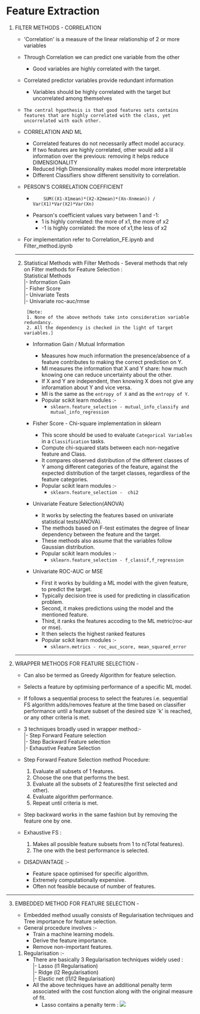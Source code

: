 # Feature Extraction

1. FILTER METHODS - CORRELATION
	* 'Correlation' is a measure of the linear relationship of 2 or more variables
	* Through Correlation we can predict one variable from the other
		* Good variables are highly correlated with the target.
	* Correlated predictor variables provide redundant information
		* Variables should be highly correlated with the target but uncorrelated among themselves
	* `The central hypothesis is that good features sets contains features that are highly correlated with the class, yet uncorrelated with each other.`

	* CORRELATION AND ML
		* Correlated features do not necessarily affect model accuracy.
		* If two features are highly correlated, other would add a lil information over the previous: removing it helps reduce DIMENSIONALITY
		* Reduced High Dimensionality makes model more interpretable
		* Different Classifiers show different sensitivity to correlation.

	* PERSON'S CORRELATION COEFFICIENT
	 	* ```
       	      SUM((X1-X1mean)*(X2-X2mean)*(Xn-Xnmean)) / Var(X1)*Var(X2)*Var(Xn)
       		```
		* Pearson's coefficient values vary between 1 and -1:
			* 1 is highly correlated: the more of x1, the more of x2
			* -1 is highly correlated: the more of x1,the less of x2

	* For implementation refer to Correlation_FE.ipynb and Filter_method.ipynb

	---
	2. Statistical Methods with Filter Methods -
		Several methods that rely on Filter methods for Feature Selection :
	<br>	Statistical Methods
	<br>	|- Information Gain
	<br>	|- Fisher Score
	<br>	|- Univariate Tests
	<br>	|- Univariate roc-auc/rmse

			[Note:
			1. None of the above methods take into consideration variable redundancy.
			2. All the dependency is checked in the light of target variables.]

		* Information Gain / Mutual Information
			* Measures how much information the presence/absence of a feature contributes to making the correct prediction on Y.
			* MI measures the information that X and Y share: how much knowing one can reduce uncertainty about the other.
			* If X and Y are independent, then knowing X does not give any inforamation about Y and vice versa.
			* MI is the same as the ```entropy of X``` and as the ```entropy of Y```.
			* Popular scikit learn modules :-
				* ```sklearn.feature_selection - mutual_info_classify and mutual_info_regression```

		* Fisher Score - Chi-square implementation in sklearn
			* This score should be used to evaluate `Categorical Variables` in a `Classification` tasks.
			* Compute chi-squared stats between each non-negative feature and Class.
			* It compares observed distribution of the different classes of Y among different categories of the feature, against the expected distribution of the target classes, regardless of the feature categories.
			* Popular scikit learn modules :-
				* `sklearn.feature_selection -  chi2`

		* Univariate Feature Selection(ANOVA)
			* It works by selecting the features based on univariate statistical tests(ANOVA).
			* The methods based on F-test estimates the degree of linear dependency between the feature and the target.
			* These methods also assume that the variables follow Gaussian distribution.
			* Popular scikit learn modules :-
				* `sklearn.feature_selection - f_classif,f_regression`

		* Univariate ROC-AUC or MSE
			* First it works by building a ML model with the given feature, to predict the target.
			* Typically decision tree is used for predicting in classification problem.
			* Second, it makes predictions using the model and the mentioned feature.
			* Third, it ranks the features accoding to the ML metric(roc-aur or mse).
			* It then selects the highest ranked features
			* Popular scikit learn modules :-
				* `sklearn.metrics - roc_auc_score, mean_squared_error`

	---

2. WRAPPER METHODS FOR FEATURE SELECTION -
	* Can also be termed as Greedy Algorithm for feature selection.
	* Selects a feature by optimising performance of a specific ML model.
	* If follows a sequential process to select the features i.e. sequential FS algorithm adds/removes feature at the time based on classifier performance
		until a feature subset of the desired size 'k' is reached, or any other criteria is met.
	* 3 techniques broadly used in wrapper method:-
<br> |- Step Forward Feature selection
<br> |- Step Backward Feature selection
<br> |- Exhaustive Feature Selection

	* Step Forward Feature Selection method Procedure:
		1. Evaluate all subsets of 1 features.
		2. Choose the one that performs the best.
		3. Evaluate all the subsets of 2 features(the first selected and other).
		4. Evaluate algorithm performance.
		5. Repeat until criteria is met.

	* Step backward works in the same fashion but by removing the feature one by one.
	* Exhaustive FS :
		1. Makes all possible feature subsets from 1 to n(Total features).
		2. The one with the best performance is selected.

	* DISADVANTAGE :-
		* Feature space optimised for specific algorithm.
		* Extremely computationally expensive.
		* Often not feasible because of number of features.


  ---

3. EMBEDDED METHOD FOR FEATURE SELECTION -
	* Embedded method usually consists of Regularisation techniques and Tree importance for feature selection.
	* General procedure involves :-
		* Train a machine learning models.
		* Derive the feature importance.
		* Remove non-important features.

	1. Regularisation :-
		* There are basically 3 Regularisation techniques widely used :
	<br>|- Lasso (l1 Regularisation)
	<br>|- Ridge (l2 Regularisation)
	<br>|- Elastic net (l1/l2 Regularisation)
		* All the above techniques have an additional penalty term associated with the cost function along with the original measure of fit.
			* Lasso contains a penalty term : <img src="http://latex.codecogs.com/svg.latex?\lambda*|\theta|" border="0"/>
